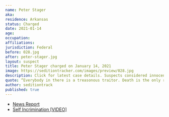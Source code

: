 ```yaml
---
name: Peter Stager
aka:
residence: Arkansas
status: Charged
date: 2021-01-14
age:
occupation:
affiliations:
jurisdiction: Federal
before: 028.jpg
after: peter-stager.jpg
layout: suspect
title: Peter Stager charged on January 14, 2021
image: https://seditiontracker.com/images/preview/028.jpg
description: Click for latest case details. Suspects considered innocent until proven guilty.
quote: “Everybody in there is a treasonous traitor. Death is the only remedy for what’s in that building.”
author: seditiontrack
published: true
---
```


- [News Report](https://www.wsj.com/livecoverage/trump-impeachment-house-biden/card/BeFqRm1wpv2SEpH3SSLQ)
- [Self Incrimination [VIDEO]](https://www.youtube.com/watch?v=SVhLKKTUhIg&feature=youtu.be)
